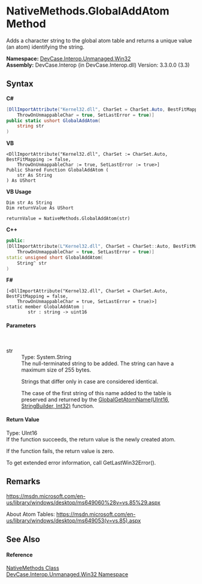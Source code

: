 # NativeMethods.GlobalAddAtom Method 
 

Adds a character string to the global atom table and returns a unique value (an atom) identifying the string.

**Namespace:**&nbsp;<a href="N_DevCase_Interop_Unmanaged_Win32">DevCase.Interop.Unmanaged.Win32</a><br />**Assembly:**&nbsp;DevCase.Interop (in DevCase.Interop.dll) Version: 3.3.0.0 (3.3)

## Syntax

**C#**<br />
``` C#
[DllImportAttribute("Kernel32.dll", CharSet = CharSet.Auto, BestFitMapping = false, 
	ThrowOnUnmappableChar = true, SetLastError = true)]
public static ushort GlobalAddAtom(
	string str
)
```

**VB**<br />
``` VB
<DllImportAttribute("Kernel32.dll", CharSet := CharSet.Auto, BestFitMapping := false, 
	ThrowOnUnmappableChar := true, SetLastError := true>]
Public Shared Function GlobalAddAtom ( 
	str As String
) As UShort
```

**VB Usage**<br />
``` VB Usage
Dim str As String
Dim returnValue As UShort

returnValue = NativeMethods.GlobalAddAtom(str)
```

**C++**<br />
``` C++
public:
[DllImportAttribute(L"Kernel32.dll", CharSet = CharSet::Auto, BestFitMapping = false, 
	ThrowOnUnmappableChar = true, SetLastError = true)]
static unsigned short GlobalAddAtom(
	String^ str
)
```

**F#**<br />
``` F#
[<DllImportAttribute("Kernel32.dll", CharSet = CharSet.Auto, BestFitMapping = false, 
	ThrowOnUnmappableChar = true, SetLastError = true)>]
static member GlobalAddAtom : 
        str : string -> uint16 

```


#### Parameters
&nbsp;<dl><dt>str</dt><dd>Type: System.String<br />The null-terminated string to be added. The string can have a maximum size of 255 bytes. 

 Strings that differ only in case are considered identical. 

 The case of the first string of this name added to the table is preserved and returned by the <a href="M_DevCase_Interop_Unmanaged_Win32_NativeMethods_GlobalGetAtomName">GlobalGetAtomName(UInt16, StringBuilder, Int32)</a> function.</dd></dl>

#### Return Value
Type: UInt16<br />If the function succeeds, the return value is the newly created atom. 

 If the function fails, the return value is zero. 

 To get extended error information, call GetLastWin32Error().

## Remarks
<a href="https://msdn.microsoft.com/en-us/library/windows/desktop/ms649060%28v=vs.85%29.aspx" target="_blank">https://msdn.microsoft.com/en-us/library/windows/desktop/ms649060%28v=vs.85%29.aspx</a>

 About Atom Tables: <a href="https://msdn.microsoft.com/en-us/library/windows/desktop/ms649053(v=vs.85).aspx" target="_blank">https://msdn.microsoft.com/en-us/library/windows/desktop/ms649053(v=vs.85).aspx</a>

## See Also


#### Reference
<a href="T_DevCase_Interop_Unmanaged_Win32_NativeMethods">NativeMethods Class</a><br /><a href="N_DevCase_Interop_Unmanaged_Win32">DevCase.Interop.Unmanaged.Win32 Namespace</a><br />